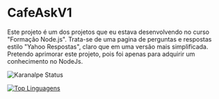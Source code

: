 # CafeAskV1
Este projeto é um dos projetos que eu estava desenvolvendo no curso  "Formação Node.js". Trata-se de uma pagina de perguntas e respostas estilo "Yahoo Respostas", claro que em uma versão mais simplificada. Pretendo aprimorar este projeto, pois foi apenas para adquirir um conhecimento no NodeJs.<br>

![Karanalpe Status](https://github-readme-stats.vercel.app/api?username=podecafezz&show_icons=true)

[![Top Linguagens](https://github-readme-stats.vercel.app/api/top-langs/?username=podecafezz/CafeAskV1&layout=compact)](https://github.com/anuraghazra/github-readme-stats)
